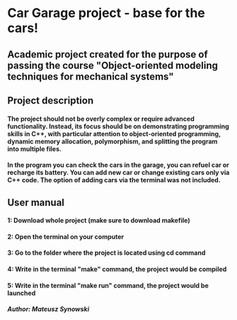 # Car Garage project - base for the cars!

## Academic project created for the purpose of passing the course "Object-oriented modeling techniques for mechanical systems"

## Project description
#### The project should not be overly complex or require advanced functionality. Instead, its focus should be on demonstrating programming skills in C++, with particular attention to object-oriented programming, dynamic memory allocation, polymorphism, and splitting the program into multiple files.
#### In the program you can check the cars in the garage, you can refuel car or recharge its battery. You can add new car or change existing cars only via C++ code. The option of adding cars via the terminal was not included.

## User manual
#### 1: Download whole project (make sure to download makefile) 
#### 2: Open the terminal on your computer
#### 3: Go to the folder where the project is located using cd command
#### 4: Write in the terminal "make" command, the project would be compiled
#### 5: Write in the terminal "make run" command, the project would be launched

##### Author: Mateusz Synowski


